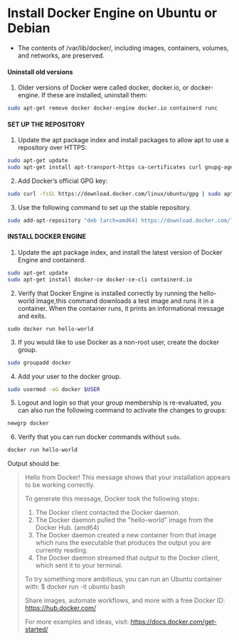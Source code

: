 # Install Docker Engine on Ubuntu or Debian
- The contents of /var/lib/docker/, including images, containers, volumes, and networks, are preserved.

#### Uninstall old versions
1. Older versions of Docker were called docker, docker.io, or docker-engine. If these are installed, uninstall them:
```bash
sudo apt-get remove docker docker-engine docker.io containerd runc
```
#### SET UP THE REPOSITORY
1. Update the apt package index and install packages to allow apt to use a repository over HTTPS:
```bash
sudo apt-get update
sudo apt-get install apt-transport-https ca-certificates curl gnupg-agent software-properties-common
```

2. Add Docker’s official GPG key:
```bash
sudo curl -fsSL https://download.docker.com/linux/ubuntu/gpg | sudo apt-key add -
```

3. Use the following command to set up the stable repository.
```bash
sudo add-apt-repository "deb [arch=amd64] https://download.docker.com/linux/ubuntu $(lsb_release -cs) stable"
```

#### INSTALL DOCKER ENGINE
1. Update the apt package index, and install the latest version of Docker Engine and containerd.
```bash
sudo apt-get update
sudo apt-get install docker-ce docker-ce-cli containerd.io
```

2. Verify that Docker Engine is installed correctly by running the hello-world image,this command downloads a test image and runs it in a container. When the container runs, it prints an informational message and exits.
```
sudo docker run hello-world
```
3. If you would like to use Docker as a non-root user, create the docker group.
```bash
sudo groupadd docker
```
4. Add your user to the docker group.
 ```bash
sudo usermod -aG docker $USER
```
5. Logout and login so that your group membership is re-evaluated, you can also run the following command to activate the changes to groups:
```bash
newgrp docker
```
6. Verify that you can run docker commands without `sudo`.
```bash
docker run hello-world
```
  Output should be:
>  Hello from Docker!
>  This message shows that your installation appears to be working correctly.
> 
>   To generate this message, Docker took the following steps:
>    1. The Docker client contacted the Docker daemon.
>    2. The Docker daemon pulled the "hello-world" image from the Docker Hub.
>       (amd64)
>    3. The Docker daemon created a new container from that image which runs the
>       executable that produces the output you are currently reading.
>    4. The Docker daemon streamed that output to the Docker client, which sent it
>       to your terminal.
> 
>   To try something more ambitious, you can run an Ubuntu container with:
>   $ docker run -it ubuntu bash
> 
>   Share images, automate workflows, and more with a free Docker ID:
>     https://hub.docker.com/
> 
>   For more examples and ideas, visit:
>     https://docs.docker.com/get-started/


